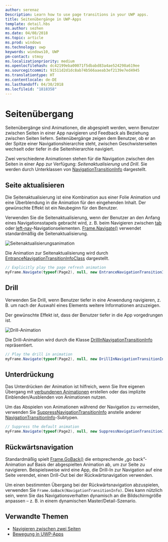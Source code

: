 ```yaml
---
author: serenaz
Description: Learn how to use page transitions in your UWP apps.
title: Seitenübergänge in UWP-Apps
template: detail.hbs
ms.author: sezhen
ms.date: 04/08/2018
ms.topic: article
ms.prod: windows
ms.technology: uwp
keywords: windows10, UWP
pm-contact: stmoy
ms.localizationpriority: medium
ms.openlocfilehash: dc42199eba00071f5dbabd83a4ae524298a619ee
ms.sourcegitcommit: 91511d2d1dc8ab74b566aaeab3ef2139e7ed4945
ms.translationtype: HT
ms.contentlocale: de-DE
ms.lasthandoff: 04/30/2018
ms.locfileid: "1818358"
---
```

# <a name="page-transitions"></a>Seitenübergang

Seitenübergänge sind Animationen, die abgespielt werden, wenn Benutzer zwischen Seiten in einer App navigieren und Feedback als Beziehung zwischen Seiten liefern. Seitenübergänge zeigen dem Benutzer, ob er an der Spitze einer Navigationshierarchie steht, zwischen Geschwisterseiten wechselt oder tiefer in die Seitenhierarchie navigiert.

Zwei verschiedene Animationen stehen für die Navigation zwischen den Seiten in einer App zur Verfügung: *Seitenaktualisierung* und *Drill*. Sie werden durch Unterklassen von [NavigationTransitionInfo](/uwp/api/windows.ui.xaml.media.animation.navigationtransitioninfo) dargestellt.

## <a name="page-refresh"></a>Seite aktualisieren

Die Seitenaktualisierung ist eine Kombination aus einer Folie Animation und eine Überblendung in die Animation für den eingehenden Inhalt. Der gewünschte Effekt ist ein Neubeginn für den Benutzer.

Verwenden Sie die Seitenaktualisierung, wenn der Benutzer an den Anfang eines Navigationsstapels gebracht wird, z. B. beim Navigieren zwischen [tab](../controls-and-patterns/tabs-pivot.md) oder [left-nav](../controls-and-patterns/navigationview.md)-Navigationselementen. [Frame.Navigate()](/uwp/api/windows.ui.xaml.controls.frame.navigate) verwendet standardmäßig die Seitenaktualisierung.

![Seitenaktualisierungsanimation](images/page-refresh.gif)

Die Animation zur Seitenaktualisierung wird durch [EntranceNavigationTransitionInfoClass](/uwp/api/windows.ui.xaml.media.animation.entrancenavigationtransitioninfo) dargestellt.

```csharp
// Explicitly play the page refresh animation
myFrame.Navigate(typeof(Page2), null, new EntranceNavigationTransitionInfo());
```

## <a name="drill"></a>Drill

Verwenden Sie Drill, wenn Benutzer tiefer in eine Anwendung navigieren, z. B. um nach der Auswahl eines Elements weitere Informationen anzuzeigen.

Der gewünschte Effekt ist, dass der Benutzer tiefer in die App vorgedrungen ist.

![Drill-Animation](images/drill.gif)

Die Drill-Animation wird durch die Klasse [DrillInNavigationTransitionInfo](/uwp/api/windows.ui.xaml.media.animation.drillinnavigationtransitioninfo) repräsentiert.

```csharp
// Play the drill in animation
myFrame.Navigate(typeof(Page2), null, new DrillInNavigationTransitionInfo());
```

## <a name="suppress"></a>Unterdrückung

Das Unterdrücken der Animation ist hilfreich, wenn Sie Ihre eigenen Übergang mit [verbundenen Animationen](connected-animation.md) erstellen oder das implizite Einblenden/Ausblenden von Animationen nutzen.

Um das Abspielen von Animationen während der Navigation zu vermeiden, verwenden Sie [SuppressNavigationTransitionInfo](/uwp/api/windows.ui.xaml.media.animation.suppressnavigationtransitioninfo) anstelle anderer [NavigationTransitionInfo](/uwp/api/windows.ui.xaml.media.animation.navigationtransitioninfo)-Subtypen.

```csharp
// Suppress the default animation
myFrame.Navigate(typeof(Page2), null, new SuppressNavigationTransitionInfo());
```

## <a name="backwards-navigation"></a>Rückwärtsnavigation

Standardmäßig spielt [Frame.GoBack()](/uwp/api/windows.ui.xaml.controls.frame.goback) die entsprechende „go back”-Animation auf Basis der abgespielten Animation ab, um zur Seite zu navigieren. Beispielsweise wird eine App, die Drill-In zur Navigation auf eine Seite verendet, einen Drill-Out bei der Rückwärtsnavigation verwenden.

Um einen bestimmten Übergang bei der Rückwärtsnavigation abzuspielen, verwenden Sie `Frame.GoBack(NavigationTransitionInfo)`. Dies kann nützlich sein, wenn Sie das Navigationsverhalten dynamisch an die Bildschirmgröße anpassen – z. B. in einem dynamischen Master/Detail-Szenario.

## <a name="related-topics"></a>Verwandte Themen

- [Navigieren zwischen zwei Seiten](../basics/navigate-between-two-pages.md)
- [Bewegung in UWP-Apps](index.md)
